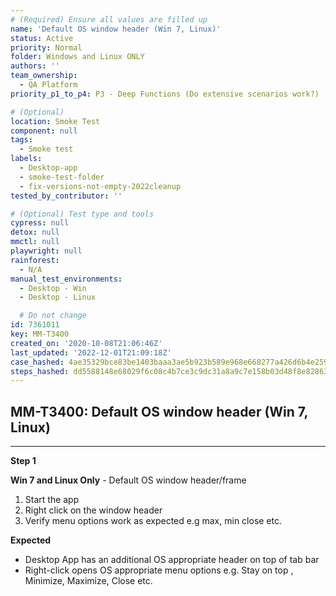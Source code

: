 ```yaml
---
# (Required) Ensure all values are filled up
name: 'Default OS window header (Win 7, Linux)'
status: Active
priority: Normal
folder: Windows and Linux ONLY
authors: ''
team_ownership:
  - QA Platform
priority_p1_to_p4: P3 - Deep Functions (Do extensive scenarios work?)

# (Optional)
location: Smoke Test
component: null
tags:
  - Smoke test
labels:
  - Desktop-app
  - smoke-test-folder
  - fix-versions-not-empty-2022cleanup
tested_by_contributor: ''

# (Optional) Test type and tools
cypress: null
detox: null
mmctl: null
playwright: null
rainforest:
  - N/A
manual_test_environments:
  - Desktop - Win
  - Desktop - Linux

  # Do not change
id: 7361011
key: MM-T3400
created_on: '2020-10-08T21:06:46Z'
last_updated: '2022-12-01T21:09:18Z'
case_hashed: 4ae35329bce83be1403baaa3ae5b923b589e968e668277a426d6b4e2592572aca5025d03323466f75018cc9d3fced679
steps_hashed: dd5588148e68029f6c08c4b7ce3c9dc31a8a9c7e158b03d48f8e828634126cdc39bc115c3b15453db982a1f4b509a6c9
---
```


<!-- (Auto-generated) Based on frontmatter's "key" and "name" -->

## MM-T3400: Default OS window header (Win 7, Linux)

---

**Step 1**

**Win 7 and Linux Only** - Default OS window header/frame

1. Start the app
2. Right click on the window header
3. Verify menu options work as expected e.g max, min close etc.

**Expected**

- Desktop App has an additional OS appropriate header on top of tab bar
- Right-click opens OS appropriate menu options e.g. Stay on top , Minimize, Maximize, Close etc.
